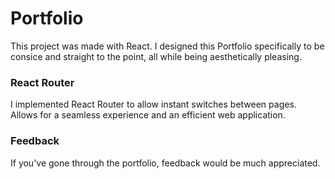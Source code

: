 # Portfolio

This project was made with React. I designed this Portfolio specifically to be consice and straight to the point, all while being aesthetically pleasing.

### React Router

I implemented React Router to allow instant switches between pages. Allows for a seamless experience and an efficient web application.

### Feedback

If you've gone through the portfolio, feedback would be much appreciated.
